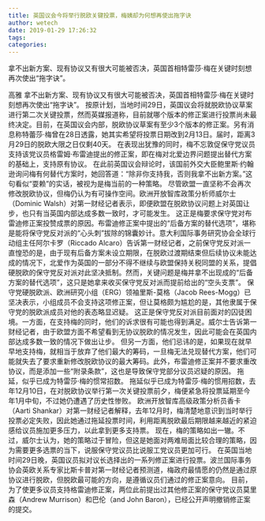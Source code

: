 ```yaml
---
title: 英国议会今将举行脱欧关键投票，梅姨却为何想再使出拖字诀
author: wetech
date: 2019-01-29 17:26:32
tags: 
categories: 
---
```

拿不出新方案、现有协议又有很大可能被否决，英国首相特雷莎·梅在关键时刻想再次使出“拖字诀”。
<!-- more -->
高雅
拿不出新方案、现有协议又有很大可能被否决，英国首相特雷莎·梅在关键时刻想再次使出“拖字诀”。
按原计划，当地时间29日，英国议会将就脱欧协议草案进行第二次关键投票，然而英媒报道称，目前就哪个版本的修正案进行投票尚未最终决定。目前，在英国议会内部，脱欧协议草案有至少3个版本的修正案。另有消息称特蕾莎·梅曾在28日透露，她其实希望将投票日期改到2月13日。届时，距离3月29日的脱欧大限之日仅剩40天。
在表现出犹豫的同时，梅不忘敦促保守党议员支持该党议员格雷姆·布雷迪提出的修正案，即在梅对北爱边界问题提出替代方案的基础上，支持原有协议。
在此前英国议会辩论时，该国前外交大臣鲍里斯·约翰逊询问梅有何替代方案时，她回答道：“除非你支持我，否则我拿不出新方案。”这句看似“耍赖”的实话，被视为是梅当前的一种策略。
尽管欧盟一直坚称不会再次修改脱欧协议，但梅仍认为有可操作空间。欧洲开放智库政策分析师威尔士（Dominic Walsh）对第一财经记者表示，即便欧盟在脱欧协议问题上对英国让步，也只有当英国内部达成多数一致时，才可能发生。
这正是梅要求保守党对布雷迪修正案投赞成票的原因。布雷迪修正案中提出的“后备方案的替代选项”，堪称是能将保守党反对派的“心头刺”拔除的锦囊妙计。意大利国际事务研究协会全球行动组主任阿尔卡罗（Riccado Alcaro）告诉第一财经记者，之前保守党反对派一直惶恐的是，由于现有后备方案未设立期限，在脱欧过渡期结束但后续协议未能达成的情况下，北爱作为英国的一部分不得不继续与欧盟保持关税同盟的关系，提倡硬脱欧的保守党反对派对此坚决抵制。然而，关键问题是梅并拿不出现成的“后备方案的替代选项”，这只是她拿来收买保守党反对派而提前给出的“空头支票”。
保守党硬脱欧派、欧洲研究小组（ERG）领袖里斯-莫格（Jacob Rees-Mogg）已坚决表示，小组成员不会支持这项修正案，但让莫格颇为尴尬的是，其他隶属于保守党的脱欧派成员对他的表态略显迟疑。
这正是保守党反对派目前面对的囚徒困境。一方面，在支持梅的同时，他们的诉求很有可能也得到满足。威尔士告诉第一财经记者，由于欧盟方面不希望看到无协议脱欧的情况发生，因此可能会在英国内部达成多数一致的情况下做出让步。
但另一方面，他们忌讳的是，如果现在就早早地支持梅，就相当于放弃了他们最大的筹码，一旦梅无法兑现替代方案，他们可能就失去了要求重新修改脱欧协议的最大筹码。此外，布雷迪修正案并不要求重改协议，而是添加一些“附录条款”，这也是导致保守党部分议员迟疑的原因。
拖延，似乎已成为特雷莎·梅的惯常招数。
拖延似乎已成为特雷莎·梅的惯用招数，去年12月10日，在对脱欧协议举行第一次关键投票前夕，梅便紧急将投票延期至今年1月中旬，不过她仍遭遇了历史性惨败。
欧洲开放智库高级政策分析员香卡（Aarti Shankar）对第一财经记者解释，去年12月时，梅清楚地意识到当时举行投票必定失败，因此她通过拖延投票时间，利用距离脱欧最后期限越来越近的紧迫感给议员施加更多压力，以此拿到更多支持票。
现在，梅的策略如出一辙。不过，威尔士认为，她的策略过于冒险，但这是她面对两难局面比较合理的策略，因为需要更多选票的当下，说服保守党议员比说服工党议员更加可行。
在英国当地时间29日晚，英国议员拟对议长选择出的一系列修正案进行投票。波兰国际事务协会英欧关系专家比斯卡普对第一财经记者预测道，梅政府最情愿的仍然是通过原协议进行脱欧，但脱欧最可能的方向，是遵循议员们通过的修正案意向。
目前，为了使更多议员支持格雷迪修正案，两位此前提出过其他修正案的保守党议员莫里森（Andrew Murrison）和巴伦（and John Baron），已经公开声明撤销修正案的提交。
 
 
